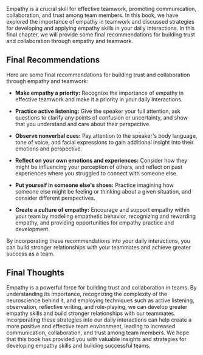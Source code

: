 
Empathy is a crucial skill for effective teamwork, promoting communication, collaboration, and trust among team members. In this book, we have explored the importance of empathy in teamwork and discussed strategies for developing and applying empathy skills in your daily interactions. In this final chapter, we will provide some final recommendations for building trust and collaboration through empathy and teamwork.

Final Recommendations
---------------------

Here are some final recommendations for building trust and collaboration through empathy and teamwork:

* **Make empathy a priority:** Recognize the importance of empathy in effective teamwork and make it a priority in your daily interactions.

* **Practice active listening:** Give the speaker your full attention, ask questions to clarify any points of confusion or uncertainty, and show that you understand and care about their perspective.

* **Observe nonverbal cues:** Pay attention to the speaker's body language, tone of voice, and facial expressions to gain additional insight into their emotions and perspective.

* **Reflect on your own emotions and experiences:** Consider how they might be influencing your perception of others, and reflect on past experiences where you struggled to connect with someone else.

* **Put yourself in someone else's shoes:** Practice imagining how someone else might be feeling or thinking about a given situation, and consider different perspectives.

* **Create a culture of empathy:** Encourage and support empathy within your team by modeling empathetic behavior, recognizing and rewarding empathy, and providing opportunities for empathy practice and development.

By incorporating these recommendations into your daily interactions, you can build stronger relationships with your teammates and achieve greater success as a team.

Final Thoughts
--------------

Empathy is a powerful force for building trust and collaboration in teams. By understanding its importance, recognizing the complexity of the neuroscience behind it, and employing techniques such as active listening, observation, reflective writing, and role-playing, we can develop greater empathy skills and build stronger relationships with our teammates. Incorporating these strategies into our daily interactions can help create a more positive and effective team environment, leading to increased communication, collaboration, and trust among team members. We hope that this book has provided you with valuable insights and strategies for developing empathy skills and building successful teams.
